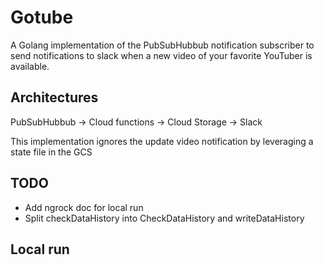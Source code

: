 # Gotube

A Golang implementation of the PubSubHubbub notification subscriber to send notifications to slack when a new video of your favorite YouTuber is available.

## Architectures

PubSubHubbub -> Cloud functions -> Cloud Storage -> Slack

This implementation ignores the update video notification by leveraging a state file in the GCS

## TODO
- Add ngrock doc for local run
- Split checkDataHistory into CheckDataHistory and writeDataHistory


## Local run